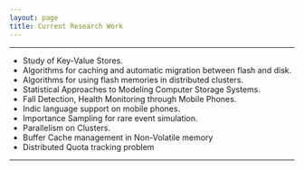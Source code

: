 ```yaml
---
layout: page
title: Current Research Work
---
```


***

* Study of Key-Value Stores.
* Algorithms for caching and automatic migration between flash and disk.
* Algorithms for using flash memories in distributed clusters.
* Statistical Approaches to Modeling Computer Storage Systems.
* Fall Detection, Health Monitoring through Mobile Phones.
* Indic language support on mobile phones.
* Importance Sampling for rare event simulation.
* Parallelism on Clusters.
* Buffer Cache management in Non-Volatile memory
* Distributed Quota tracking problem

***
